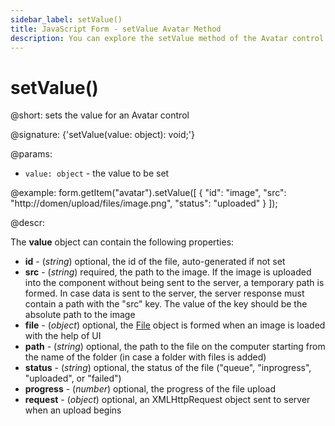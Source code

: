 ```yaml
---
sidebar_label: setValue()
title: JavaScript Form - setValue Avatar Method 
description: You can explore the setValue method of the Avatar control of Form in the documentation of the DHTMLX JavaScript UI library. Browse developer guides and API reference, try out code examples and live demos, and download a free 30-day evaluation version of DHTMLX Suite.
---
```


# setValue()

@short: sets the value for an Avatar control

@signature: {'setValue(value: object): void;'}

@params:
- `value: object` - the value to be set 

@example:
form.getItem("avatar").setValue([
    {
        "id": "image",
        "src": "http://domen/upload/files/image.png",
        "status": "uploaded"
    }
]);

@descr:

The **value** object can contain the following properties:

- **id** - (*string*) optional, the id of the file, auto-generated if not set
- **src** - (*string*) required, the path to the image. If the image is uploaded into the component without being sent to the server, a temporary path is formed. In case data is sent to the server, the server response must contain a path with the "src" key. The value of the key should be the absolute path to the image
- **file** - (*object*) optional, the [File](https://developer.mozilla.org/en-US/docs/Web/API/File) object is formed when an image is loaded with the help of UI
- **path** - (*string*) optional, the path to the file on the computer starting from the name of the folder (in case a folder with files is added)
- **status** - (*string*) optional, the status of the file ("queue", "inprogress", "uploaded", or "failed")
- **progress** - (*number*) optional, the progress of the file upload
- **request** - (*object*) optional, an XMLHttpRequest object sent to server when an upload begins

